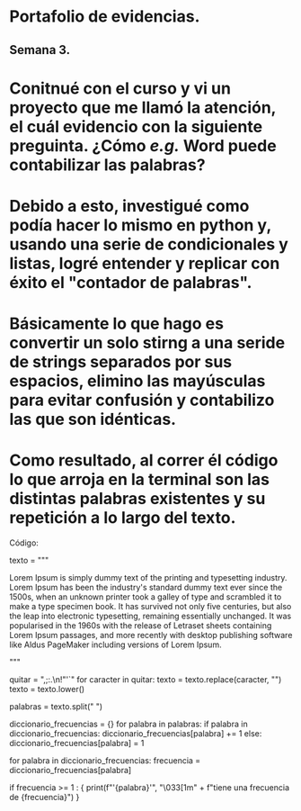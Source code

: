 # Portafolio de evidencias.

## Semana 3.

# Conitnué con el curso y vi un proyecto que me llamó la atención, el cuál evidencio con la siguiente preguinta. ¿Cómo *e.g.* Word puede contabilizar las palabras?
# Debido a esto, investigué como podía hacer lo mismo en python y, usando una serie de condicionales y listas, logré entender y replicar con éxito el "contador de palabras".
# Básicamente lo que hago es convertir un solo stirng a una seride de strings separados por sus espacios, elimino las mayúsculas para evitar confusión y contabilizo las que son idénticas.
# Como resultado, al correr él código lo que arroja en la terminal son las distintas palabras existentes y su repetición a lo largo del texto.

Código:

texto = """​

Lorem Ipsum is simply dummy text of the printing and typesetting industry. Lorem Ipsum has been the industry's standard dummy text ever since the 1500s, when an unknown printer took a galley of type and scrambled it to make a type specimen book. It has survived not only five centuries, but also the leap into electronic typesetting, remaining essentially unchanged. It was popularised in the 1960s with the release of Letraset sheets containing Lorem Ipsum passages, and more recently with desktop publishing software like Aldus PageMaker including versions of Lorem Ipsum.

"""

quitar = ",;:.\n!\"'`"
for caracter in quitar:
 texto = texto.replace(caracter,
  "") 
texto = texto.lower()

palabras = texto.split(" ")

diccionario_frecuencias = {}
for palabra in palabras:
 if palabra in diccionario_frecuencias:
  diccionario_frecuencias[palabra] += 1
 else:
  diccionario_frecuencias[palabra] = 1

for palabra in diccionario_frecuencias:
 frecuencia = diccionario_frecuencias[palabra]

 if frecuencia >= 1 : {
      print(f"'{palabra}'", "\033[1m" + f"tiene una frecuencia de {frecuencia}")
 }
